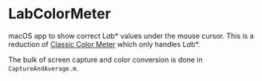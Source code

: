 # LabColorMeter

macOS app to show correct L*a*b* values under the mouse cursor. This is a reduction of
[Classic Color Meter](http://ricciadams.com/projects/classic-color-meter) which only handles L*a*b*.

The bulk of screen capture and color conversion is done in `CaptureAndAverage.m`.
